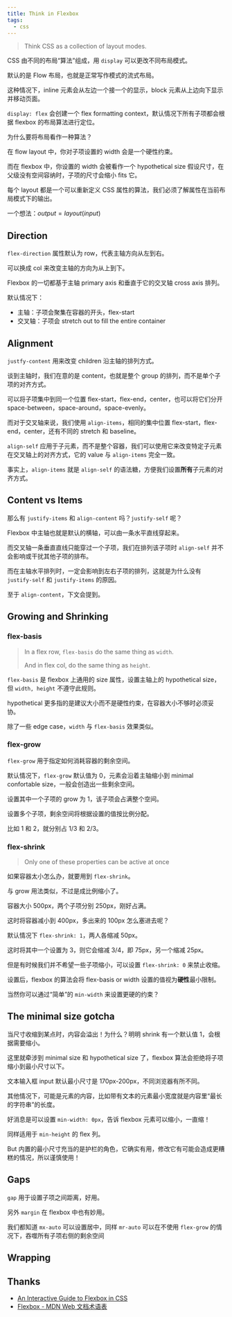 ```yaml
---
title: Think in Flexbox
tags:
  - css
---
```



> Think CSS as a collection of layout modes.

CSS 由不同的布局“算法”组成，用 `display` 可以更改不同布局模式。

默认的是 Flow 布局，也就是正常写作模式的流式布局。

这种情况下，inline 元素会从左边一个接一个的显示，block 元素从上边向下显示并移动页面。

`display: flex` 会创建一个 flex formatting context，默认情况下所有子项都会根据 flexbox 的布局算法进行定位。

为什么要将布局看作一种算法？

在 flow layout 中，你对子项设置的 width 会是一个硬性约束。

而在 flexbox 中，你设置的 width 会被看作一个 hypothetical size 假设尺寸，在父级没有空间容纳时，子项的尺寸会缩小 fits 它。

每个 layout 都是一个可以重新定义 CSS 属性的算法，我们必须了解属性在当前布局模式下的输出。

一个想法：$output = layout(input)$

## Direction

`flex-direction` 属性默认为 row，代表主轴方向从左到右。

可以换成 col 来改变主轴的方向为从上到下。

Flexbox 的一切都基于主轴 primary axis 和垂直于它的交叉轴 cross axis 排列。

默认情况下：

- 主轴：子项会聚集在容器的开头，flex-start
- 交叉轴：子项会 stretch out to fill the entire container

## Alignment

`justfy-content` 用来改变 children 沿主轴的排列方式。

谈到主轴时，我们在意的是 content，也就是整个 group 的排列，而不是单个子项的对齐方式。

可以将子项集中到同一个位置 flex-start，flex-end，center，也可以将它们分开 space-between，space-around，space-evenly。

而对于交叉轴来说，我们使用 `align-items`，相同的集中位置 flex-start，flex-end，center，还有不同的 stretch 和 baseline。

`align-self` 应用于子元素，而不是整个容器，我们可以使用它来改变特定子元素在交叉轴上的对齐方式，它的 value 与 `align-items` 完全一致。

事实上，`align-items` 就是 `align-self` 的语法糖，方便我们设置**所有**子元素的对齐方式。

## Content vs Items

那么有 `justify-items` 和 `align-content` 吗？`justify-self` 呢？

Flexbox 中主轴也就是默认的横轴，可以由一条水平直线穿起来。

而交叉轴一条垂直直线只能穿过一个子项，我们在排列该子项时 `align-self` 并不会影响或干扰其他子项的排布。

而在主轴水平排列时，一定会影响到左右子项的排列，这就是为什么没有 `justify-self` 和 `justify-items` 的原因。

至于 `align-content`，下文会提到。


## Growing and Shrinking

### flex-basis

> In a flex row, `flex-basis` do the same thing as `width`.
> 
> And in flex col, do the same thing as `height`.

`flex-basis` 是 flexbox 上通用的 size 属性，设置主轴上的 hypothetical size，但 `width, height` 不遵守此规则。

hypothetical 更多指的是建议大小而不是硬性约束，在容器大小不够时必须妥协。

除了一些 edge case，`width` 与 `flex-basis` 效果类似。

### flex-grow

`flex-grow` 用于指定如何消耗容器的剩余空间。

默认情况下，`flex-grow` 默认值为 0，元素会沿着主轴缩小到 minimal confortable size，一般会创造出一些剩余空间。

设置其中一个子项的 grow 为 1，该子项会占满整个空间。

设置多个子项，剩余空间将根据设置的值按比例分配。

比如 1 和 2，就分别占 1/3 和 2/3。

### flex-shrink

> Only one of these properties can be active at once

如果容器太小怎么办，就要用到 `flex-shrink`。

与 grow 用法类似，不过是成比例缩小了。

容器大小 500px，两个子项分别 250px，刚好占满。

这时将容器减小到 400px，多出来的 100px 怎么塞进去呢？

默认情况下 `flex-shrink: 1`，两人各缩减 50px。

这时将其中一个设置为 3，则它会缩减 3/4，即 75px，另一个缩减 25px。

但是有时候我们并不希望一些子项缩小，可以设置 `flex-shrink: 0` 来禁止收缩。

设置后，flexbox 的算法会将 flex-basis or width 设置的值视为**硬性**最小限制。

当然你可以通过“简单”的 `min-width` 来设置更硬的约束？


## The minimal size gotcha

当尺寸收缩到某点时，内容会溢出！为什么？明明 shrink 有一个默认值 1，会根据需要缩小。

这里就牵涉到 minimal size 和 hypothetical size 了，flexbox 算法会拒绝将子项缩小到最小尺寸以下。

文本输入框 input 默认最小尺寸是 170px-200px，不同浏览器有所不同。

其他情况下，可能是元素的内容，比如带有文本的元素最小宽度就是内容里“最长的字符串”的长度。

好消息是可以设置 `min-width: 0px`，告诉 flexbox 元素可以缩小，一直缩！

同样适用于 `min-height` 的 flex 列。

But 内置的最小尺寸充当的是护栏的角色，它确实有用，修改它有可能会造成更糟糕的情况，所以谨慎使用！

## Gaps

`gap` 用于设置子项之间距离，好用。

另外 `margin` 在 flexbox 中也有妙用。

我们都知道 `mx-auto` 可以设置居中，同样 `mr-auto` 可以在不使用 `flex-grow` 的情况下，吞噬所有子项右侧的剩余空间


## Wrapping






## Thanks

- [An Interactive Guide to Flexbox in CSS](https://www.joshwcomeau.com/css/interactive-guide-to-flexbox)
- [Flexbox - MDN Web 文档术语表](https://developer.mozilla.org/zh-CN/docs/Glossary/Flexbox)